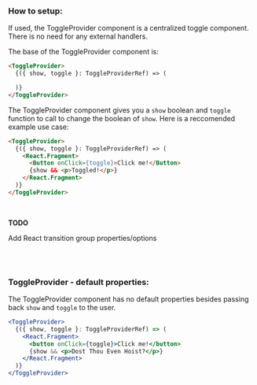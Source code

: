 ### How to setup:

If used, the ToggleProvider component is a centralized toggle component.  There is no need for any external handlers. 

The base of the ToggleProvider component is:

```html
<ToggleProvider>
  {({ show, toggle }: ToggleProviderRef) => (

  )}
</ToggleProvider>
```

The ToggleProvider component gives you a `show` boolean and `toggle` function to call to change the boolean of `show`.  Here is a reccomended example use case:

```html
<ToggleProvider>
  {({ show, toggle }: ToggleProviderRef) => (
    <React.Fragment>
      <Button onClick={toggle}>Click me!</Button>
      {show && <p>Toggled!</p>}
    </React.Fragment>
  )}
</ToggleProvider>
```

<br />

**TODO**

Add React transition group properties/options

<br />
<br />

### ToggleProvider - default properties:

The ToggleProvider component has no default properties besides passing back `show` and `toggle` to the user.

```jsx
<ToggleProvider>
  {({ show, toggle }: ToggleProviderRef) => (
    <React.Fragment>
      <button onClick={toggle}>Click me!</button>
      {show && <p>Dost Thou Even Hoist?</p>}
    </React.Fragment>
  )}
</ToggleProvider>
```